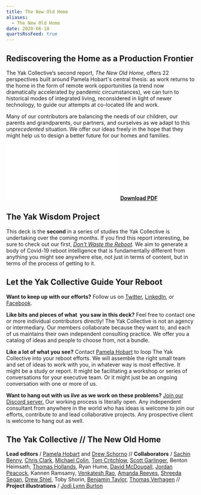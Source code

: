 ```yaml
---
title: The New Old Home
aliases:
  - The New Old Home
date: 2020-06-10
quartsRssFeed: true
---
```

## Rediscovering the Home as a Production Frontier
The Yak Collective’s second report, *The New Old Home*, offers 22 perspectives built around Pamela Hobart's central thesis: as work returns to the home in the form of remote work opportunities (a trend now dramatically accelerated by pandemic circumstances), we can turn to historical modes of integrated living, reconsidered in light of newer technology, to guide our attempts at co-located life and work. 

Many of our contributors are balancing the needs of our children, our parents and grandparents, our partners, and ourselves as we adapt to this *unprecedented* situation. We offer our ideas freely in the hope that they might help us to design a better future for our homes and families.

![Rediscovering the home as a production frontier](../assets/new%20old%20home.pdf)
[**Download PDF**](../assets/new%20old%20home.pdf)

## The Yak Wisdom Project
This deck is the **second** in a series of studies the Yak Collective is undertaking over the coming months. If you find this report interesting, be sure to check out our first, [_Don't Waste the Reboot_](/projects/dont-waste-the-reboot.html). We aim to generate a body of Covid-19 reboot intelligence that is fundamentally different from anything you might see anywhere else, not just in terms of content, but in terms of the process of getting to it.

## Let the Yak Collective Guide Your Reboot
**Want to keep up with our efforts?** Follow us on [Twitter](https://twitter.com/yak_collective), [LinkedIn](https://www.linkedin.com/company/yak-collective/), or [Facebook](https://www.facebook.com/The-Yak-Collective-115005446854705).

**Like bits and pieces of what you saw in this deck?** Feel free to contact one or more individual contributors directly! The Yak Collective is not an agency or intermediary. Our members collaborate because they want to, and each of us maintains their own independent consulting practice. We offer you a catalog of ideas and people to choose from, not a bundle.

**Like a lot of what you see?** Contact [Pamela Hobart](https://www.pamelajhobart.com/) to loop The Yak Collective into your reboot efforts. We will assemble the right small team and set of ideas to work with you, in whatever way is most effective. It might be a study or report. It might be facilitating a workshop or series of conversations for your executive team. Or it might just be an ongoing conversation with one or more of us.

**Want to hang out with us _live_ as we work on these problems?** [Join our Discord server.](/join.html) Our working process is literally open. Any independent consultant from anywhere in the world who has ideas is welcome to join our efforts, contribute to and lead collaborative projects. Any prospective client is welcome to hang out as well.

## The Yak Collective // The New Old Home
**Lead editors** / [Pamela Hobart](https://www.pamelajhobart.com/) and [Drew Schorno](https://drewschorno.com/) // **Collaborators** / [Sachin Benny](https://sachinbenny.notion.site/I-m-Sachin-Benny-7391ec1aafa94af28599a2b089c4bf35), [Chris Clark](https://twitter.com/chrisclark1729), [Michael Colin](https://twitter.com/divinix_chi), [Tom Critchlow](https://tomcritchlow.com/), [Scott Garlinger](https://twitter.com/scott_garlinger), Benton Heimsath, [Thomas Hollands](https://xsrus.com/), Ryan Hume, [David McDougall](https://twitter.com/dmcdougall), [Jordan Peacock](https://www.becomingmachinic.com/), Kannen Ramsamy, [Venkatesh Rao](https://venkateshrao.com/), [Amanda Reeves](https://www.wabisabifutures.com/), [Shreeda Segan](https://twitter.com/freeshreeda), [Drew Shiel](https://twitter.com/gothwalk), Toby Shorin, [Benjamin Taylor](http://www.redquadrant.com/), [Thomas Verhagen](https://twitter.com/thomasverhagen) // **Project illustrations** / [Jodi Lynn Burton](http://jodilynndoodles.com/)
